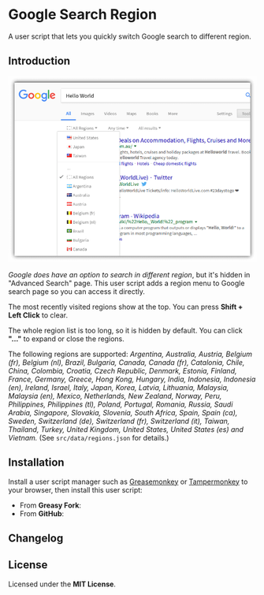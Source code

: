 # Google Search Region

A user script that lets you quickly switch Google search to different region.

## Introduction

![Google Search Region](screenshot.png)

_Google does have an option to search in different region_, but it's hidden in "Advanced Search" page. This user script adds a region menu to Google search page so you can access it directly.

The most recently visited regions show at the top. You can press **Shift + Left Click** to clear.

The whole region list is too long, so it is hidden by default. You can click **"..."** to expand or close the regions.

The following regions are supported:
_Argentina, Australia, Austria, Belgium (fr), Belgium (nl), Brazil, Bulgaria, Canada, Canada (fr), Catalonia, Chile, China, Colombia, Croatia, Czech Republic, Denmark, Estonia, Finland, France, Germany, Greece, Hong Kong, Hungary, India, Indonesia, Indonesia (en), Ireland, Israel, Italy, Japan, Korea, Latvia, Lithuania, Malaysia, Malaysia (en), Mexico, Netherlands, New Zealand, Norway, Peru, Philippines, Philippines (tl), Poland, Portugal, Romania, Russia, Saudi Arabia, Singapore, Slovakia, Slovenia, South Africa, Spain, Spain (ca), Sweden, Switzerland (de), Switzerland (fr), Switzerland (it), Taiwan, Thailand, Turkey, United Kingdom, United States, United States (es) and Vietnam._
(See `src/data/regions.json` for details.)

## Installation

Install a user script manager such as [Greasemonkey](http://www.greasespot.net/) or [Tampermonkey](https://tampermonkey.net/) to your browser, then install this user script:

* From **Greasy Fork**: <!-- TODO: Add Greasy Fork URL. -->
* From **GitHub**: <!-- TODO: Add GitHub URL. -->

## Changelog

<!-- TODO: Add changelog. -->

## License

Licensed under the **MIT License**.
